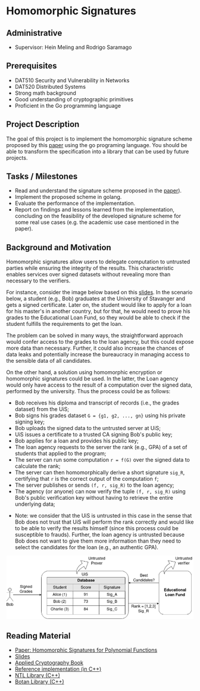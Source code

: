 # Homomorphic Signatures

## Administrative

- Supervisor: Hein Meling and Rodrigo Saramago

## Prerequisites

- DAT510 Security and Vulnerability in Networks
- DAT520 Distributed Systems
- Strong math background
- Good understanding of cryptographic primitives
- Proficient in the Go programming language

## Project Description

The goal of this project is to implement the homomorphic signature scheme proposed by this [paper](https://theory.stanford.edu/~dfreeman/papers/homsigs.pdf) 
using the go programing language. You should be able to transform the specification into a library that can be used
by future projects.

## Tasks / Milestones

- Read and understand the signature scheme proposed in the [paper](https://theory.stanford.edu/~dfreeman/papers/homsigs.pdf)).
- Implement the proposed scheme in golang.
- Evaluate the performance of the implementation.
- Report on findings and lessons learned from the implementation, concluding on the feasibility of the developed signature
scheme for some real use cases (e.g. the academic use case mentioned in the paper).
 
## Background and Motivation

Homomorphic signatures allow users to delegate computation to untrusted parties while ensuring the integrity of the results.
This characteristic enables services over signed datasets without revealing more than necessary to the verifiers.

For instance, consider the image below based on this [slides](https://theory.stanford.edu/~dfreeman/talks/homsigs-IBM.pdf).
In the scenario below, a student (e.g., Bob) graduates at the University of Stavanger and gets
a signed certificate. Later on, the student would like to apply for a loan for his master's in another country,
but for that, he would need to prove his grades to the Educational Loan Fund, so they would be able to
check if the student fulfills the requirements to get the loan.

The problem can be solved in many ways, the straightforward approach would confer access to the grades to the loan agency,
but this could expose more data than necessary. Further, it could also increase the chances of data leaks and potentially 
increase the bureaucracy in managing access to the sensible data of all candidates.

On the other hand, a solution using homomorphic encryption or homomorphic signatures could be used. In the latter,
the Loan agency would only have access to the result of a computation over the signed data, performed by the university.
Thus the process could be as follows:

- Bob receives his diploma and transcript of records (i.e., the grades dataset) from the UiS;
- Bob signs his grades dataset `G = {g1, g2, ..., gn}` using his private signing key;
- Bob uploads the signed data to the untrusted server at UiS;
- UiS issues a certificate to a trusted CA signing Bob's public key;
- Bob applies for a loan and provides his public key;
- The loan agency requests to the server the rank (e.g., GPA) of a set of students that applied to the program;
- The server can run some computation `r = f(G)` over the signed data to calculate the rank;
- The server can then homomorphically derive a short signature `sig_R`, certifying that `r` is the correct output of the computation `f`;
- The server publishes or sends `(f, r, sig_R)` to the loan agency;
- The agency (or anyone) can now verify the tuple `(f, r, sig_R)` using Bob's public verification key without having to retrieve the entire underlying data;

* Note: we consider that the UiS is untrusted in this case in the sense that Bob does not trust that UiS
  will perform the rank correctly and would like to be able to verify the results himself (since this process could be susceptible to frauds).
  Further, the loan agency is untrusted because Bob does not want to give them more information than they need
  to select the candidates for the loan (e.g., an authentic GPA).

![example](homomorphic-sig.png)

## Reading Material

- [Paper: Homomorphic Signatures for Polynomial Functions](https://theory.stanford.edu/~dfreeman/papers/homsigs.pdf)
- [Slides](https://theory.stanford.edu/~dfreeman/talks/homsigs-IBM.pdf)
- [Applied Cryptography Book](https://toc.cryptobook.us/)
- [Reference implementation (in C++)](https://github.com/jasonyjong/Homomorphic-Signatures-for-Polynomial-Functions)
- [NTL Library (C++)](https://libntl.org/)
- [Botan Library (C++)](https://github.com/randombit/botan)
